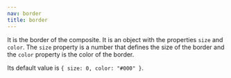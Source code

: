 ```yaml
---
nav: border
title: border
---
```


It is the border of the composite. It is an object with the properties `size` and `color`. The `size` property is a number that defines the size of the border and the `color` property is the color of the border.

Its default value is `{ size: 0, color: "#000" }`.
